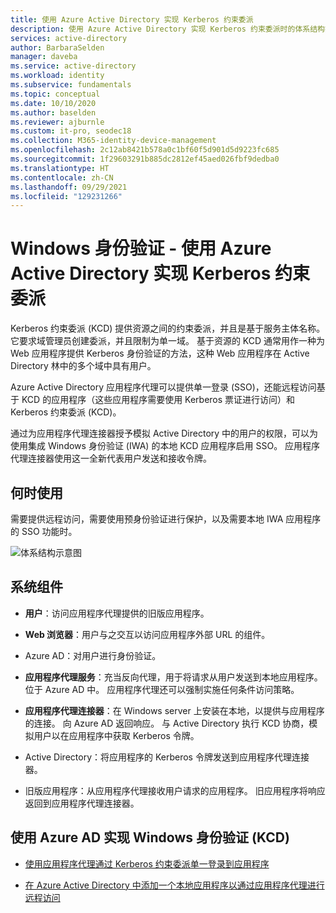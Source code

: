 ```yaml
---
title: 使用 Azure Active Directory 实现 Kerberos 约束委派
description: 使用 Azure Active Directory 实现 Kerberos 约束委派时的体系结构指南。
services: active-directory
author: BarbaraSelden
manager: daveba
ms.service: active-directory
ms.workload: identity
ms.subservice: fundamentals
ms.topic: conceptual
ms.date: 10/10/2020
ms.author: baselden
ms.reviewer: ajburnle
ms.custom: it-pro, seodec18
ms.collection: M365-identity-device-management
ms.openlocfilehash: 2c12ab8421b578a0c1bf60f5d901d5d9223fc685
ms.sourcegitcommit: 1f29603291b885dc2812ef45aed026fbf9dedba0
ms.translationtype: HT
ms.contentlocale: zh-CN
ms.lasthandoff: 09/29/2021
ms.locfileid: "129231266"
---
```

# <a name="windows-authentication---kerberos-constrained-delegation-with-azure-active-directory"></a>Windows 身份验证 - 使用 Azure Active Directory 实现 Kerberos 约束委派

Kerberos 约束委派 (KCD) 提供资源之间的约束委派，并且是基于服务主体名称。 它要求域管理员创建委派，并且限制为单一域。 基于资源的 KCD 通常用作一种为 Web 应用程序提供 Kerberos 身份验证的方法，这种 Web 应用程序在 Active Directory 林中的多个域中具有用户。

Azure Active Directory 应用程序代理可以提供单一登录 (SSO)，还能远程访问基于 KCD 的应用程序（这些应用程序需要使用 Kerberos 票证进行访问）和 Kerberos 约束委派 (KCD)。

通过为应用程序代理连接器授予模拟 Active Directory 中的用户的权限，可以为使用集成 Windows 身份验证 (IWA) 的本地 KCD 应用程序启用 SSO。 应用程序代理连接器使用这一全新代表用户发送和接收令牌。

## <a name="use-when"></a>何时使用

需要提供远程访问，需要使用预身份验证进行保护，以及需要本地 IWA 应用程序的 SSO 功能时。

![体系结构示意图](./media/authentication-patterns/kcd-auth.png)

## <a name="components-of-system"></a>系统组件

* **用户**：访问应用程序代理提供的旧版应用程序。

* **Web 浏览器**：用户与之交互以访问应用程序外部 URL 的组件。

* Azure AD：对用户进行身份验证。 

* **应用程序代理服务**：充当反向代理，用于将请求从用户发送到本地应用程序。 位于 Azure AD 中。 应用程序代理还可以强制实施任何条件访问策略。

* **应用程序代理连接器**：在 Windows server 上安装在本地，以提供与应用程序的连接。 向 Azure AD 返回响应。 与 Active Directory 执行 KCD 协商，模拟用户以在应用程序中获取 Kerberos 令牌。

* Active Directory：将应用程序的 Kerberos 令牌发送到应用程序代理连接器。

* 旧版应用程序：从应用程序代理接收用户请求的应用程序。 旧应用程序将响应返回到应用程序代理连接器。

## <a name="implement-windows-authentication-kcd-with-azure-ad"></a>使用 Azure AD 实现 Windows 身份验证 (KCD)

* [使用应用程序代理通过 Kerberos 约束委派单一登录到应用程序](../app-proxy/application-proxy-configure-single-sign-on-with-kcd.md) 

* [在 Azure Active Directory 中添加一个本地应用程序以通过应用程序代理进行远程访问](../app-proxy/application-proxy-add-on-premises-application.md)